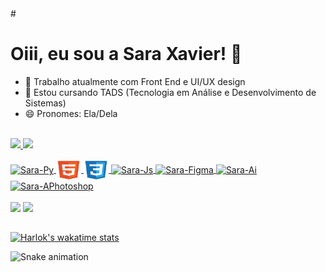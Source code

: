 <!DOCTYPE html>
<html lang="pt-br">
<head>
    <meta charset="UTF-8">
    <meta http-equiv="X-UA-Compatible" content="IE=edge">
    <meta name="viewport" content="width=device-width, initial-scale=1.0">
    #<link rel="stylesheet" type="text/css" href="style.css"/> 
          
</head>
  
<body>

<h1> Oiii, eu sou a Sara Xavier! 👋 </h1>


- 🔭 Trabalho atualmente com Front End e UI/UX design </br>
- 🌱 Estou cursando TADS (Tecnologia em Análise e Desenvolvimento de Sistemas) </br>
- 😄 Pronomes: Ela/Dela </br>

</br>

<div align="left">
  <a href="https://github.com/sara-xavier">
  <img height="150em" src="https://github-readme-stats.vercel.app/api?username=Sara-Xavier&show_icons=true&theme=monokai&include_all_commits=true&count_private=true"/>
  <img height="150em" src="https://github-readme-stats.vercel.app/api/top-langs/?username=Sara-Xavier&layout=compact&langs_count=7&theme=monokai"/>
</div>

<div style="display: inline_block"><br>
  <img align="center" title="Python" alt="Sara-Py" height="30" width="40" src="https://cdn.jsdelivr.net/gh/devicons/devicon/icons/python/python-original-wordmark.svg" />       
  <img align="center" title="HTML5" alt="Sara-HTML" height="30" width="40" src="https://raw.githubusercontent.com/devicons/devicon/master/icons/html5/html5-original.svg">
  <img align="center" title="CSS3" alt="Sara-CSS" height="30" width="40" src="https://raw.githubusercontent.com/devicons/devicon/master/icons/css3/css3-original.svg">
  <img align="center" title="JavaScript" alt="Sara-Js" height="30" width="40" src="https://cdn.jsdelivr.net/gh/devicons/devicon/icons/javascript/javascript-original.svg"/>
  <img align="center" alt="Sara-Figma" title="Figma" height="30" width="40" src="https://cdn.jsdelivr.net/gh/devicons/devicon/icons/figma/figma-original.svg">
  <img align="center" title="Adobe Illustrator" alt="Sara-Ai" height="30" width="40" src="https://cdn.jsdelivr.net/gh/devicons/devicon/icons/illustrator/illustrator-plain.svg"/>
  <img align="center" title="Adobe Photoshop" alt="Sara-APhotoshop" height="30" width="40" src="https://cdn.jsdelivr.net/gh/devicons/devicon/icons/photoshop/photoshop-plain.svg"/>
</div>

</br>
 
<div> 
  <a href="https://instagram.com/sara_xavierrr" target="_blank" rel="noopener noreferrer" title="Instagram"> <img src="https://img.shields.io/badge/-Instagram-%23E4405F?style=for-the-badge&logo=instagram&logoColor=white" target="_blank"></a>
  <a href = "mailto:saraaxavierrr@gmail.com"><img src="https://img.shields.io/badge/Gmail-D14836?style=for-the-badge&logo=gmail&logoColor=white" target="_blank"></a> 
  
  
##
 
[![Harlok's wakatime stats](https://github-readme-stats.vercel.app/api/wakatime?username=SaraXavier)](https://github.com/anuraghazra/github-readme-stats)
  
</div>
  
  ![Snake animation](https://github.com/sara-xavier/sara-xavier/blob/output/github-contribution-grid-snake.svg)
  
</body>
